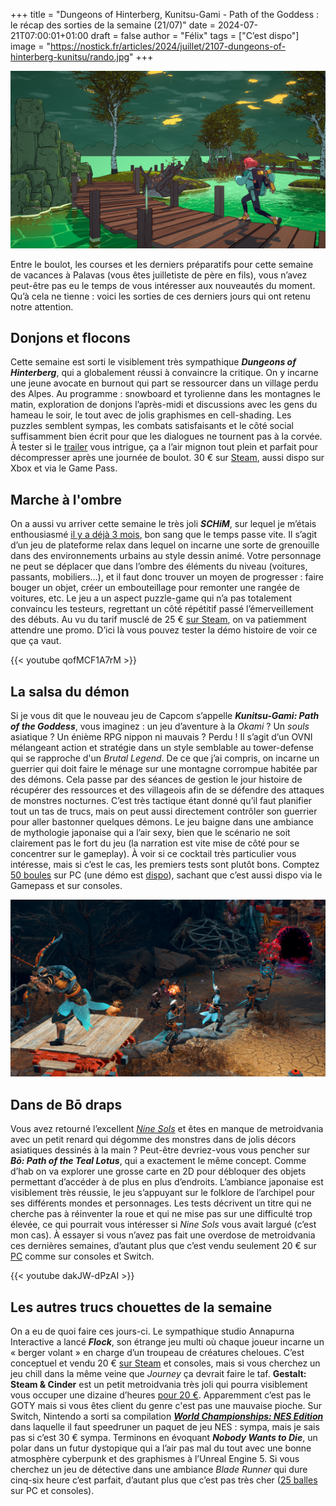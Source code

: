+++
title = "Dungeons of Hinterberg, Kunitsu-Gami - Path of the Goddess : le récap des sorties de la semaine (21/07)"
date = 2024-07-21T07:00:01+01:00
draft = false
author = "Félix"
tags = ["C’est dispo"]
image = "https://nostick.fr/articles/2024/juillet/2107-dungeons-of-hinterberg-kunitsu/rando.jpg"
+++

![Le jeu Dungeons of Hinterberg](rando.jpg "Une petite rando ?")

Entre le boulot, les courses et les derniers préparatifs pour cette semaine de vacances à Palavas (vous êtes juilletiste de père en fils), vous n’avez peut-être pas eu le temps de vous intéresser aux nouveautés du moment. Qu’à cela ne tienne : voici les sorties de ces derniers jours qui ont retenu notre attention.

## Donjons et flocons

Cette semaine est sorti le visiblement très sympathique ***Dungeons of Hinterberg***, qui a globalement réussi à convaincre la critique. On y incarne une jeune avocate en burnout qui part se ressourcer dans un village perdu des Alpes. Au programme : snowboard et tyrolienne dans les montagnes le matin, exploration de donjons l’après-midi et discussions avec les gens du hameau le soir, le tout avec de jolis graphismes en cell-shading. Les puzzles semblent sympas, les combats satisfaisants et le côté social suffisamment bien écrit pour que les dialogues ne tournent pas à la corvée. À tester si le [trailer](https://www.youtube.com/watch?v=Gpe3C_INDuY) vous intrigue, ça a l’air mignon tout plein et parfait pour décompresser après une journée de boulot. 30 € sur [Steam](https://store.steampowered.com/app/1983260/Dungeons_of_Hinterberg/), aussi dispo sur Xbox et via le Game Pass.

## Marche à l'ombre

On a aussi vu arriver cette semaine le très joli ***SCHiM***, sur lequel je m’étais enthousiasmé [il y a déjà 3 mois](https://nostick.fr/articles/2024/avril/schim-passera-de-lombre-a-la-lumiere-le-18-juillet/), bon sang que le temps passe vite. Il s’agit d’un jeu de plateforme relax dans lequel on incarne une sorte de grenouille dans des environnements urbains au style dessin animé. Votre personnage ne peut se déplacer que dans l’ombre des éléments du niveau (voitures, passants, mobiliers…), et il faut donc trouver un moyen de progresser : faire bouger un objet, créer un embouteillage pour remonter une rangée de voitures, etc. Le jeu a un aspect puzzle-game qui n’a pas totalement convaincu les testeurs, regrettant un côté répétitif passé l’émerveillement des débuts. Au vu du tarif musclé de 25 € [sur Steam](https://store.steampowered.com/app/1519710/SCHiM/), on va patiemment attendre une promo. D’ici là  vous pouvez tester la démo histoire de voir ce que ça vaut.

{{< youtube qofMCF1A7rM >}}

## La salsa du démon

Si je vous dit que le nouveau jeu de Capcom s’appelle ***Kunitsu-Gami: Path of the Goddess***, vous imaginez : un jeu d’aventure à la *Okami* ? Un *souls* asiatique ? Un énième RPG nippon ni mauvais ? Perdu ! Il s’agit d’un OVNI mélangeant action et stratégie dans un style semblable au tower-defense qui se rapproche d'un *Brutal Legend*. De ce que j’ai compris, on incarne un guerrier qui doit faire le ménage sur une montagne corrompue habitée par des démons. Cela passe par des séances de gestion le jour histoire de récupérer des ressources et des villageois afin de se défendre des attaques de monstres nocturnes. C’est très tactique étant donné qu’il faut planifier tout un tas de trucs, mais on peut aussi directement contrôler son guerrier pour aller bastonner quelques démons. Le jeu baigne dans une ambiance de mythologie japonaise qui a l’air sexy, bien que le scénario ne soit clairement pas le fort du jeu (la narration est vite mise de côté pour se concentrer sur le gameplay). À voir si ce cocktail très particulier vous intéresse, mais si c’est le cas, les premiers tests sont plutôt bons. Comptez [50 boules](https://store.steampowered.com/app/2510710/KunitsuGami_Path_of_the_Goddess/) sur PC (une démo est [dispo](https://store.steampowered.com/app/2842890/KunitsuGami_Path_of_the_Goddess__Demo/)), sachant que c’est aussi dispo via le Gamepass et sur consoles.

![Le jeu KUNITSU-GAMI: PATH OF THE GODESS](godess.jpg "Le jeu tourne sous un RE Engine en petite forme.")

## Dans de Bō draps

Vous avez retourné l’excellent *[Nine Sols](https://nostickreloaded.substack.com/i/145196909/entre-tradition-et-modernite)* et êtes en manque de metroidvania avec un petit renard qui dégomme des monstres dans de jolis décors asiatiques dessinés à la main ? Peut-être devriez-vous vous pencher sur ***Bō: Path of the Teal Lotus***, qui a exactement le même concept. Comme d’hab on va explorer une grosse carte en 2D pour débloquer des objets permettant d’accéder à de plus en plus d’endroits. L’ambiance japonaise est visiblement très réussie, le jeu s’appuyant sur le folklore de l’archipel pour ses différents mondes et personnages. Les tests décrivent un titre qui ne cherche pas à réinventer la roue et qui ne mise pas sur une difficulté trop élevée, ce qui pourrait vous intéresser si *Nine Sols* vous avait largué (c’est mon cas). À essayer si vous n’avez pas fait une overdose de metroidvania ces dernières semaines, d’autant plus que c’est vendu seulement 20 € sur [PC](https://store.steampowered.com/app/1614440/Bo_Path_of_the_Teal_Lotus/) comme sur consoles et Switch. 

{{< youtube dakJW-dPzAI >}}

## Les autres trucs chouettes de la semaine

On a eu de quoi faire ces jours-ci. Le sympathique studio Annapurna Interactive a lancé ***Flock***, son étrange jeu multi où chaque joueur incarne un « berger volant » en charge d’un troupeau de créatures cheloues. C’est conceptuel et vendu 20 € [sur Steam](https://store.steampowered.com/app/1472930/Flock/) et consoles, mais si vous cherchez un jeu chill dans la même veine que *Journey* ça devrait faire le taf. **Gestalt: Steam & Cinder** est un petit metroidvania très joli qui pourra visiblement vous occuper une dizaine d’heures [pour 20 €](https://store.steampowered.com/app/1231990/Gestalt_Steam__Cinder/). Apparemment c’est pas le GOTY mais si vous êtes client du genre c'est pas une mauvaise pioche. Sur Switch, Nintendo a sorti sa compilation ***[World Championships: NES Edition](https://www.nintendo.com/fr-fr/Jeux/Jeux-Nintendo-Switch/Nintendo-World-Championships-NES-Edition-2569575.html)*** dans laquelle il faut speedruner un paquet de jeu NES : sympa, mais je sais pas si c’est 30 € sympa. Terminons en évoquant ***Nobody Wants to Die***, un polar dans un futur dystopique qui a l’air pas mal du tout avec une bonne atmosphère cyberpunk et des graphismes à l’Unreal Engine 5. Si vous cherchez un jeu de détective dans une ambiance *Blade Runner* qui dure cinq-six heure c’est parfait, d’autant plus que c’est pas très cher ([25 balles](https://store.steampowered.com/app/1939970/Nobody_Wants_to_Die/) sur PC et consoles).